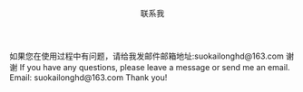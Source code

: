 <header>

 联系我
</header>
 如果您在使用过程中有问题，请给我发邮件邮箱地址:suokailonghd@163.com
谢谢
If you have any questions, please leave a message or send me an email.
Email: suokailonghd@163.com
Thank you!

##  
 
 
